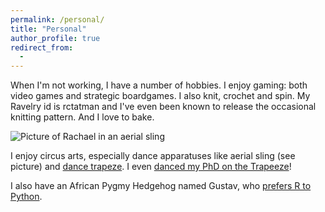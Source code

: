 ```yaml
---
permalink: /personal/
title: "Personal"
author_profile: true
redirect_from: 
  - 
---
```


When I'm not working, I have a number of hobbies. I enjoy gaming: both video games and strategic boardgames. I also knit, crochet and spin. My Ravelry id is rctatman and I've even been known to release the occasional knitting pattern. And I love to bake.

![Picture of Rachael in an aerial sling](https://rctatman.github.io/personal-website/images/circus_pic.jpeg)

I enjoy circus arts, especially dance apparatuses like aerial sling (see picture) and [dance trapeze](https://www.dropbox.com/s/b1qfrdynfqxyuyr/rachael_TrapeezePiece.MTS?dl=0). I even [danced my PhD on the Trapeeze](https://www.youtube.com/watch?v=Fct1QBv1oWE)!

I also have an African Pygmy Hedgehog named Gustav, who [prefers R to Python](https://twitter.com/rctatman/status/992065377378095106). 

